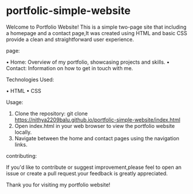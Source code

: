# portfolic-simple-website


Welcome to Portfolio Website! This is a simple two-page site that including a homepage and a contact page,It was created using HTML and basic CSS provide a clean and straightforward user experience.

page:

• Home: Overview of my portfolio, showcasing projects and skills.
• Contact: Information on how to get in touch with me.

Technologies Used:

• HTML
• CSS

Usage:

1. Clone the repository: git clone https://nithya2209balu.github.io/portfolic-simple-website/index.html
 2. Open index.html in your web browser to view the portfolio website locally.
3. Navigate between the home and contact pages using the navigation links.

contributing:

If you'd like to contribute or suggest improvement,please feel to open an issue or create a pull request.your feedback is greatly appreciated.

Thank you for visiting my portfolio website!
